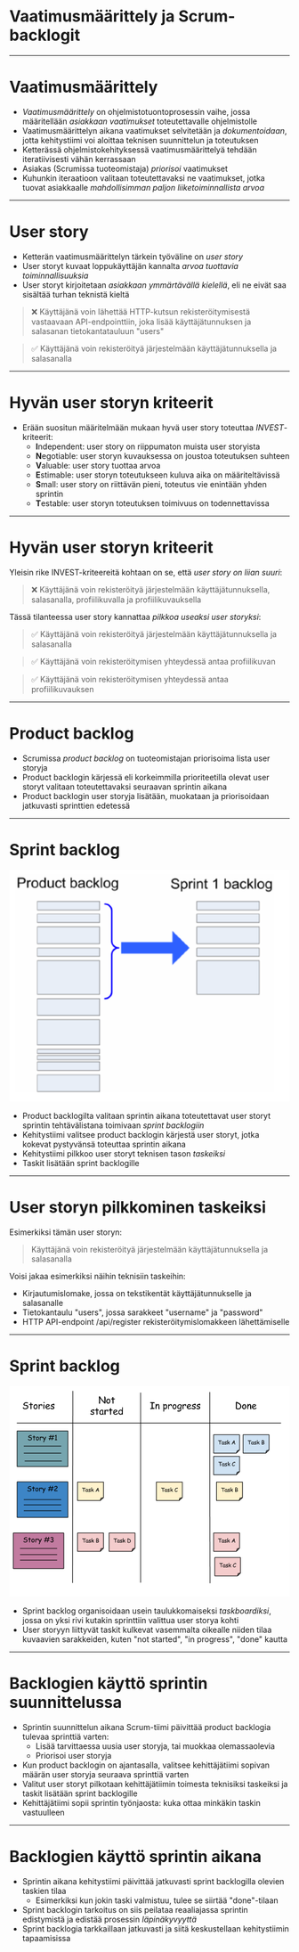 # Vaatimusmäärittely ja Scrum-backlogit

---

# Vaatimusmäärittely

- _Vaatimusmäärittely_ on ohjelmistotuontoprosessin vaihe, jossa määritellään _asiakkaan vaatimukset_ toteutettavalle ohjelmistolle
- Vaatimusmäärittelyn aikana vaatimukset selvitetään ja _dokumentoidaan_, jotta kehitystiimi voi aloittaa teknisen suunnittelun ja toteutuksen
- Ketterässä ohjelmistokehityksessä vaatimusmäärittelyä tehdään iteratiivisesti vähän kerrassaan
- Asiakas (Scrumissa tuoteomistaja) _priorisoi_ vaatimukset
- Kuhunkin iteraatioon valitaan toteutettavaksi ne vaatimukset, jotka tuovat asiakkaalle _mahdollisimman paljon liiketoiminnallista arvoa_

---

# User story

- Ketterän vaatimusmäärittelyn tärkein työväline on _user story_
- User storyt kuvaat loppukäyttäjän kannalta _arvoa tuottavia toiminnallisuuksia_
- User storyt kirjoitetaan _asiakkaan ymmärtävällä kielellä_, eli ne eivät saa sisältää turhan teknistä kieltä

> ❌ Käyttäjänä voin lähettää HTTP-kutsun rekisteröitymisestä vastaavaan API-endpointtiin, joka lisää käyttäjätunnuksen ja salasanan tietokantatauluun "users"

> ✅ Käyttäjänä voin rekisteröityä järjestelmään käyttäjätunnuksella ja salasanalla

---

# Hyvän user storyn kriteerit

- Erään suositun määritelmään mukaan hyvä user story toteuttaa _INVEST_-kriteerit:
  - **I**ndependent: user story on riippumaton muista user storyista
  - **N**egotiable: user storyn kuvauksessa on joustoa toteutuksen suhteen
  - **V**aluable: user story tuottaa arvoa
  - **E**stimable: user storyn toteutukseen kuluva aika on määriteltävissä
  - **S**mall: user story on riittävän pieni, toteutus vie enintään yhden sprintin
  - **T**estable: user storyn toteutuksen toimivuus on todennettavissa

---

# Hyvän user storyn kriteerit

Yleisin rike INVEST-kriteereitä kohtaan on se, että _user story on liian suuri_:

> ❌ Käyttäjänä voin rekisteröityä järjestelmään käyttäjätunnuksella, salasanalla, profiilikuvalla ja profiilikuvauksella

Tässä tilanteessa user story kannattaa _pilkkoa useaksi user storyksi_:

> ✅ Käyttäjänä voin rekisteröityä järjestelmään käyttäjätunnuksella ja salasanalla

> ✅ Käyttäjänä voin rekisteröitymisen yhteydessä antaa profiilikuvan

> ✅ Käyttäjänä voin rekisteröitymisen yhteydessä antaa profiilikuvauksen

---

# Product backlog

- Scrumissa _product backlog_ on tuoteomistajan priorisoima lista user storyja
- Product backlogin kärjessä eli korkeimmilla prioriteetilla olevat user storyt valitaan toteutettavaksi seuraavan sprintin aikana
- Product backlogin user storyja lisätään, muokataan ja priorisoidaan jatkuvasti sprinttien edetessä

---

# Sprint backlog

![bg fit right:25%](product-backlog-sprint-backlog.png)

- Product backlogilta valitaan sprintin aikana toteutettavat user storyt sprintin tehtävälistana toimivaan _sprint backlogiin_
- Kehitystiimi valitsee product backlogin kärjestä user storyt, jotka kokevat pystyvänsä toteuttaa sprintin aikana
- Kehitystiimi pilkkoo user storyt teknisen tason _taskeiksi_
- Taskit lisätään sprint backlogille

---

# User storyn pilkkominen taskeiksi

Esimerkiksi tämän user storyn:

> Käyttäjänä voin rekisteröityä järjestelmään käyttäjätunnuksella ja salasanalla

Voisi jakaa esimerkiksi näihin teknisiin taskeihin:

- Kirjautumislomake, jossa on tekstikentät käyttäjätunnukselle ja salasanalle
- Tietokantaulu "users", jossa sarakkeet "username" ja "password"
- HTTP API-endpoint /api/register rekisteröitymislomakkeen lähettämiselle

---

# Sprint backlog

![bg fit right:50%](./sprint-backlog.png)

- Sprint backlog organisoidaan usein taulukkomaiseksi _taskboardiksi_, jossa on yksi rivi kutakin sprinttiin valittua user storya kohti
- User storyyn liittyvät taskit kulkevat vasemmalta oikealle niiden tilaa kuvaavien sarakkeiden, kuten "not started", "in progress", "done" kautta

---

# Backlogien käyttö sprintin suunnittelussa

- Sprintin suunnittelun aikana Scrum-tiimi päivittää product backlogia tulevaa sprinttiä varten:
  - Lisää tarvittaessa uusia user storyja, tai muokkaa olemassaolevia
  - Priorisoi user storyja
- Kun product backlogin on ajantasalla, valitsee kehittäjätiimi sopivan määrän user storyja seuraava sprinttiä varten
- Valitut user storyt pilkotaan kehittäjätiimin toimesta teknisiksi taskeiksi ja taskit lisätään sprint backlogille
- Kehittäjätiimi sopii sprintin työnjaosta: kuka ottaa minkäkin taskin vastuulleen

---

# Backlogien käyttö sprintin aikana

- Sprintin aikana kehitystiimi päivittää jatkuvasti sprint backlogilla olevien taskien tilaa
  - Esimerkiksi kun jokin taski valmistuu, tulee se siirtää "done"-tilaan
- Sprint backlogin tarkoitus on siis peilataa reaaliajassa sprintin edistymistä ja edistää prosessin _läpinäkyvyyttä_
- Sprint backlogia tarkkaillaan jatkuvasti ja siitä keskustellaan kehitystiimin tapaamisissa
